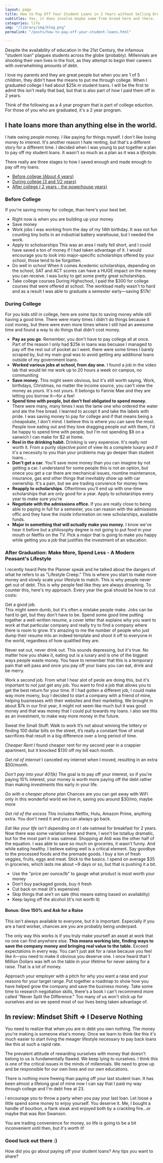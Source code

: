 ```yaml
---
layout: page
title: How to Pay Off Your Student Loans in 2 Years without Selling Drugs
subtitles: Yes, it does involve maybe some free bread here and there.
categories: life
img: "/library/img/blog.png"
permalink: "/posts/how-to-pay-off-your-student-loans.html"

---
```

Despite the availability of education in the 21st Century, the infamous "student loan" plagues students across the globe (probably). Millennials are shooting their own lives in the foot, as they attempt to begin their careers with overwhelming amounts of debt.

I love my parents and they are great people but when you are 1 of 5 children, they didn't have the means to put me through college. When I graduated college I had about $25k in student loans. I will be the first to admit this isn't really that bad, but that is also part of how I paid them off in 2 years.

Think of the following as a 4 year program that is part of college eduction. For those of you who are graduated, it's a 2 year program.

## I hate loans more than anything else in the world.

I hate owing people money. I like paying for things myself. I don't like losing money to interest. It's another reason I hate renting, but that's a different story for a different time. I decided when I was young to put together a plan to pay off my student loans. It wasn't so much as a plan as it was a _lifestyle_.

There really are three stages to how I saved enough and made enough to pay off my loans.

* [Before college (About 4 years)](/#Before-College "Before College")
* [During college (3 and 1/2 years)](/#during-college "During College")
* [After college ( 2 years - the powerhouse years)](/#after-college "After College")

### Before College

If you're saving money for college, than here's your best bet.

* Right now is when you are building up your money
* Save money
* Work jobs
  I was working from the day of my 14th birthday. It was not fun counting tiny bolts in an industrial battery warehouse, but I needed the work.
* Apply to scholoarships
  This was an area I really fell short, and I could have saved a ton of money if I had taken advantage of it. I would encourage you to look into major-specific scholarships offered by your school, those tend to be forgotten.
* Do well in school
  When it comes Acedemic scholarships, depending on the school, SAT and ACT scores can have a HUGE impact on the money you can receive. I was lucky to get some pretty great scholarships.
* Take college courses
  During Highschool, I paid the $300 for college courses that were offered at school. The workload really wasn't to hard and as a result I was able to graduate a semester early—saving $17k!

### During College

For you kids still in college, here are some tips to saving money while still having a good time. There were many times I didn't do things because it cost money, but there were even more times where I still had an awesome time and found a way to do things that didn't cost money.

* **Pay as you go**. Remember, you don't have to pay college all at once. Part of the reason I only had $25k in loans was becuase I managed to pay off the rest out of pocket as I went. there were some times I barely scraped by, but my main goal was to avoid getting any additional loans outside of my government loans.
* **Worked various jobs at school, from day one.** I found a job in the video lab that would let me work up to 20 hours a week on campus, no communiting
* **Save money.** This might seem obvious, but it's still worth saying. Work, birthdays, Christmas, no matter the income source, you can't view the money as _yours_. It's not yours. It belongs to Fannie Mae and they are letting you borrow it—for a fee!
* **Spend time with people, but don’t feel obligated to spend money.**
  There were many, many times I was the lame one who ordered the water and ate the free bread. I learned to accept it and take the labels with pride. I was saving money to pay for college and if that means being a cheapskate, I don't mind. I believe this is where you can save the most. People love eating out and they love dragging people out with them, I'd be happy to spend time with people, but I'm not spending $8 on a sanwich I can make for $2 at home.
* **Reel in the drinking habit.** Drinking is very expensive. It's really not worth it. From a purily objective point of view its a complete luxary and if it's a necessity to you than your problems may go deeper than student loans...
* **Don't get a car.** You'll save more money than you can imagine by not getting a car. I understand for some people this is not an option, but onece you get a car there are mechanical issues, rountine maintenance, insurance, gas and other things that inevitably show up with car ownership. It's a pain, but we are trading convience for money here.
* **Reapply to scholarships**. Oftentimes you'll end up with one-time scholarships that are only good for a year. Apply to scholarships every year to make sure you're
* **Negotiate with the admissions office.** If you are really close to being able to paying in full for a semester, you can reason with the admissions offic and they have the inside information on new scholarships, available funds.
* **Major in something that will actually make you money.** I know we've hear it before but a philosophy degree is not going to put food in your mouth or Netflix on the TV. Pick a major that is going to make you happy while getting you a job that justifies the investment of an education.

### After Graduation: Make More, Spend Less - A Modern Peasant's Lifestyle

I recently heard Pete the Planner speak and he talked about the dangers of what he refers to as "Lifestyle Creep." This is where you start to make more money and slowly scale your lifestyle to match. This is why people never get out of debt. This is why people feel like they are always drowning. To counter this, here's my approach. Every year the goal should be how to cut costs:

Get a good job.  
This might seem dumb, but it's often a mistake people make. Jobs can be hard to get, but they don't have to be. Spend some good time putting together a well-written resume, a cover letter that explains why you want to work at that particular company and really try to find a company where there is room to grow. It's amazing to me the number of people who just dump their resume into an indeed template and shoot it off to everyone in the world, regardless of how qualified they are.

Never eat out, never drink out.
This sounds depressing, but it's true. No matter how you shake it, eating out is a luxary and is one of the biggest ways people waste money. You have to remember that this is a temporary pain that will pass and once you pay off your loans you can eat, drink and be merry.

Work a second job.
From what I hear alot of peole are doing this, but it's important to not just get any job. You want to find a job that allows you to get the best return for your time. If I had gotten a different job, I could make way more moeny, buy I decided to start a company with a friend of mine, helping businesses with their websites and their marketing. We brought in about $7k in our first year, it might not seem like much but it was good money and that was money that I could put towards my loans. I also see this as an investment, to make way more money in the future.

Sweat the Small Stuff: Walk to work
It’s not about winning the lottery or finding 100 dollar bills on the street, it’s really a constant flow of small sacrifices that result in a big difference over a long period of time.

_Cheaper Rent_
I found cheaper rent for my second year in a crappier apartment, but it knocked $130 off my bill each month.

_Get rid of internet_
I canceled my internet when I moved, resulting in an extra $50/month.

_Don't pay into your 401(k)_
The goal is to pay off your interest, so if you're paying 10% interest, your money is worth more paying off the debt rather than making investments this early in your life.

_Go with a cheaper phone plan_
Chances are you can get away with WiFi only in this wonderful world we live in, saving you around $30/mo, maybe more

_Get rid of the excess_
This includes Netflix, Hulu, Amazon Prime, anything extra. You don't need it and you can always go back.

_Eat like your life isn't depending on it_
I ate oatmeal for breakfast for 2 years. Now there was some variation here and there, I won't be totalluy dramatic, but for the most part it was oatmeal. Shopping at Aldi was the other half of the equation. I was able to save so much on groceries, it wasn't funny. And while eating healthy. I believe eating well is a critical element. Say goodbye to the processed foods and the premade goods. I buy a ton of fresh veggies, fruits, eggs and meat. Stick to the basics. I spend on average $35 in groceries, which lasts me about \~9 days or so, but that is pushing it a bit.

* Use the "price per ounce/lb" to gauge what product is most worth your money
* Don't buy packaged goods, buy it fresh
* Cut back on meat (it's expensive)
* Skip things that are't on sale (this means eating based on availablity)
* Keep laying off the alcohol (it's not worth it)

#### Bonus: Give 150% and Ask for a Raise

This isn't always available to everyone, but it is important. Especially if you are a hard worker, chances are you are probably being underpaid.

The only way this works is if you truly make yourself an asset at work that no one can find anywhere else. **This means working late, finding ways to save the company money and bringing real value to the table.** Exceed expectations in every way. You can't just ask for a raise because you feel like it—you need to make it obvious you deserve one. I once heard that 1 Million Dollars was left on the table in your lifetime for never asking for a raise. That is a lot of money.

Approach your employer with a pitch for why you want a raise and your reasons for your target range. Put together a roadmap to show how you have helped grow the company and save the business money. Take some time to research negotiation skills, there's a book I can't recommend more called "Never Split the Difference." Too many of us won't stick up for ourselves and so we spend most of our lives being taken advantage of.

## In review: Mindset Shift => I Deserve Nothing

You need to realize that when you are in debt you own nothing. The money you're making is someone else's money. Once we learn to think like this it's much easier to start living the meager lifestyle necessary to pay back loans like this at such a rapid rate.

The prevalent attitude of rewarding ourselves with money that doesn't belong to us is fundamentally flawed. We keep lying to ourselves. I think this is one of the critical issues in the minds of millennials. We need to grow up and be responsible for our own lives and our own educations.

There is nothing more freeing than paying off your last student loan. It has been almost a lifelong goal of mine now I can say that I paid my way through college and I'm debt free at 23.

I encourage you to throw a party when you pay your last loan. Let loose a little spend some money to enjoy yourself. You deserve it. Me, I bought a handle of bourbon, a flank steak and enjoyed both by a crackling fire...or maybe that was Ron Swanson.

You are trading convenience for money, so life is going to be a bit inconvenient until then, but it's worth it!

### Good luck out there :)

How did you go about paying off your student loans? Any tips you want to share?
